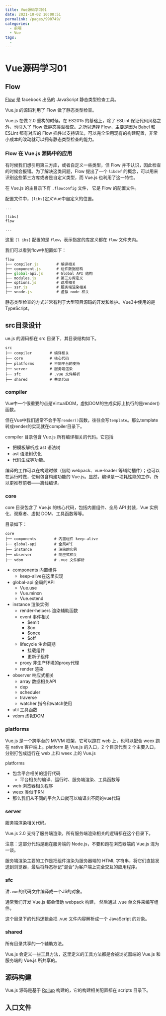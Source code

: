 ```yaml
---
title: Vue源码学习01
date: 2021-10-02 10:00:51
permalink: /pages/990749/
categories:
  - 前端
  - Vue
tags:
  - 
---
```

# Vue源码学习01

## Flow

[Flow](https://flow.org/en/docs/getting-started/) 是 facebook 出品的 JavaScript 静态类型检查工具。

Vue.js 的源码利用了 Flow 做了静态类型检查。

Vue.js 在做 2.0 重构的时候，在 ES2015 的基础上，除了 ESLint 保证代码风格之外，也引入了 Flow 做静态类型检查。之所以选择 Flow，主要是因为 Babel 和 ESLint 都有对应的 Flow 插件以支持语法，可以完全沿用现有的构建配置，非常小成本的改动就可以拥有静态类型检查的能力。

### Flow 在 Vue.js 源码中的应用

有时候我们想引用第三方库，或者自定义一些类型，但 Flow 并不认识，因此检查的时候会报错。为了解决这类问题，Flow 提出了一个 `libdef` 的概念，可以用来识别这些第三方库或者是自定义类型，而 Vue.js 也利用了这一特性。

在 Vue.js 的主目录下有 `.flowconfig` 文件， 它是 Flow 的配置文件。

配置文件中，`[libs]`定义Vue中自定义的位置。

```
...

[libs]
flow

...

```

这里 `[l ibs]` 配置的是 `flow`，表示指定的库定义都在 `flow` 文件夹内。

我们可以看到flow中配置如下：

```js
flow
├── compiler.js        # 编译相关
├── component.js       # 组件数据结构
├── global-api.js      # Global API 结构
├── modules.js         # 第三方库定义
├── options.js         # 选项相关
├── ssr.js             # 服务端渲染相关
├── vnode.js           # 虚拟 node 相关
```



静态类型检查的方式非常有利于大型项目源码的开发和维护。Vue3中使用的是TypeScript。

## src目录设计

ue.js 的源码都在 src 目录下，其目录结构如下。

```
src
├── compiler        # 编译相关 
├── core            # 核心代码 
├── platforms       # 不同平台的支持
├── server          # 服务端渲染
├── sfc             # .vue 文件解析
├── shared          # 共享代码
```

### compiler

Vue中一个很重要的点是VirtualDOM，虚拟DOM的生成实际上执行的是render()函数。

但在Vue中我们通常不会手写`render()`函数，往往会写`template`。那么template转成render的实现就在compiler目录下。

compiler 目录包含 Vue.js 所有编译相关的代码。它包括

* 把模板解析成 ast 语法树
* ast 语法树优化
* 代码生成等功能。

编译的工作可以在构建时做（借助 webpack、vue-loader 等辅助插件）；也可以在运行时做，使用包含构建功能的 Vue.js。显然，编译是一项耗性能的工作，所以更推荐前者——离线编译。

### core

core 目录包含了 Vue.js 的核心代码，包括内置组件、全局 API 封装，Vue 实例化、观察者、虚拟 DOM、工具函数等等。

目录如下：

```
core
├── components        # 内置组件 keep-alive 
├── global-api        # 全局API
├── instance          # 渲染的实例
├── observer          # 响应式相关
├── vdom              # .vue 文件解析
```

* components 内置组件
  * keep-alive在这里实现
* global-api 全局的API
  * Vue.use
  * Vue.minxn
  * Vue.extend
* instance 渲染实例
  * render-helpers 渲染辅助函数
  * event 事件相关
    * $emit
    * $on
    * $once
    * $off 
  * lifecycle 生命周期
    * 挂载组件
    * 更新子组件
  * proxy 非生产环境的proxy代理
  * render 渲染
* observer 响应式相关
  * array 数据相关API
  * dep 
  * scheduler
  * traverse
  * watcher  指令和watch使用
* util 工具函数
* vdom 虚拟DOM

### platforms

Vue.js 是一个跨平台的 MVVM 框架，它可以跑在 web 上，也可以配合 weex 跑在 native 客户端上。platform 是 Vue.js 的入口，2 个目录代表 2 个主要入口，分别打包成运行在 web 上和 weex 上的 Vue.js

platforms

* 包含平台相关的运行代码
  * 平台相关的编译、运行时、服务端渲染、工具函数等
* web 浏览器相关程序
* weex 类似于RN
* 那么我们从不同的平台入口就可以编译出不同的vue代码

### server

服务端渲染相关代码。

Vue.js 2.0 支持了服务端渲染，所有服务端渲染相关的逻辑都在这个目录下。

注意：这部分代码是跑在服务端的 Node.js，不要和跑在浏览器端的 Vue.js 混为一谈。

服务端渲染主要的工作是把组件渲染为服务器端的 HTML 字符串，将它们直接发送到浏览器，最后将静态标记"混合"为客户端上完全交互的应用程序。

### sfc

讲`.vue`的代码文件编译成一个JS的对象。

通常我们开发 Vue.js 都会借助 webpack 构建， 然后通过 .vue 单文件来编写组件。

这个目录下的代码逻辑会把 .vue 文件内容解析成一个 JavaScript 的对象。

### shared

所有目录共享的一个辅助方法。

Vue.js 会定义一些工具方法，这里定义的工具方法都是会被浏览器端的 Vue.js 和服务端的 Vue.js 所共享的。

## 源码构建

Vue.js 源码是基于 [Rollup](https://github.com/rollup/rollup) 构建的，它的构建相关配置都在 scripts 目录下。

## 入口文件
